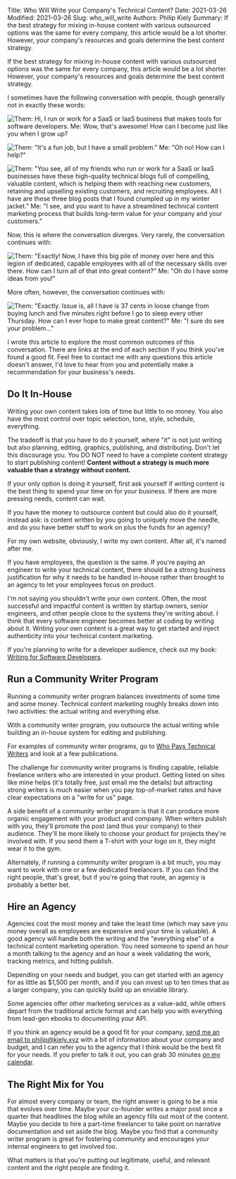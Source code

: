 Title: Who Will Write your Company's Technical Content?
Date: 2021-03-26
Modified: 2021-03-26
Slug: who_will_write
Authors: Philip Kiely
Summary: If the best strategy for mixing in-house content with various outsourced options was the same for every company, this article would be a lot shorter. However, your company's resources and goals determine the best content strategy.

If the best strategy for mixing in-house content with various outsourced options was the same for every company, this article would be a lot shorter. However, your company's resources and goals determine the best content strategy.

I sometimes have the following conversation with people, though generally not in exactly these words:

![Them: Hi, I run or work for a SaaS or IaaS business that makes tools for software developers. Me: Wow, that's awesome! How can I become just like you when I grow up?](/assets/img/content_post_panel1.png)

![Them: "It's a fun job, but I have a small problem." Me: "Oh no! How can I help?"](/assets/img/content_post_panel2.png)

![Them: "You see, all of my friends who run or work for a SaaS or IaaS businesses have these high-quality technical blogs full of compelling, valuable content, which is helping them with reaching new customers, retaining and upselling existing customers, and recruiting employees. All I have are these three blog posts that I found crumpled up in my winter jacket." Me: "I see, and you want to have a streamlined technical content marketing process that builds long-term value for your company and your customers."](/assets/img/content_post_panel3.png)

Now, this is where the conversation diverges. Very rarely, the conversation continues with:

![Them: "Exactly! Now, I have this big pile of money over here and this legion of dedicated, capable employees with all of the necessary skills over there. How can I turn all of that into great content?" Me: "Oh do I have some ideas from you!"](/assets/img/content_post_panel4.png)

More often, however, the conversation continues with:

![Them: "Exactly. Issue is, all I have is 37 cents in loose change from buying lunch and five minutes right before I go to sleep every other Thursday. How can I ever hope to make great content?" Me: "I sure do see your problem..."](/assets/img/content_post_panel5.png)

I wrote this article to explore the most common outcomes of this conversation. There are links at the end of each section if you think you've found a good fit. Feel free to contact me with any questions this article doesn't answer, I'd love to hear from you and potentially make a recommendation for your business's needs.

## Do It In-House

Writing your own content takes lots of time but little to no money. You also have the most control over topic selection, tone, style, schedule, everything.

The tradeoff is that you have to do it yourself, where "it" is not just writing but also planning, editing, graphics, publishing, and distributing. Don't let this discourage you. You DO NOT need to have a complete content strategy to start publishing content! **Content without a strategy is much more valuable than a strategy without content.**

If your only option is doing it yourself, first ask yourself if writing content is the best thing to spend your time on for your business. If there are more pressing needs, content can wait.

If you have the money to outsource content but could also do it yourself, instead ask: is content written by you going to uniquely move the needle, and do you have better stuff to work on plus the funds for an agency?

For my own website, obviously, I write my own content. After all, it's named after me.

If you have employees, the question is the same. If you're paying an engineer to write your technical content, there should be a strong business justification for why it needs to be handled in-house rather than brought to an agency to let your employees focus on product.

I'm not saying you shouldn't write your own content. Often, the most successful and impactful content is written by startup owners, senior engineers, and other people close to the systems they're writing about. I think that every software engineer becomes better at coding by writing about it. Writing your own content is a great way to get started and inject authenticity into your technical content marketing.

If you're planning to write for a developer audience, check out my book: [Writing for Software Developers](/wfsd).

## Run a Community Writer Program

Running a community writer program balances investments of some time and some money. Technical content marketing roughly breaks down into two activities: the actual writing and everything else.

With a community writer program, you outsource the actual writing while building an in-house system for editing and publishing.

For examples of community writer programs, go to [Who Pays Technical Writers](https://whopaystechnicalwriters.com) and look at a few publications.

The challenge for community writer programs is finding capable, reliable freelance writers who are interested in your product. Getting listed on sites like mine helps (it's totally free, just email me the details) but attracting strong writers is much easier when you pay top-of-market rates and have clear expectations on a "write for us" page.

A side benefit of a community writer program is that it can produce more organic engagement with your product and company. When writers publish with you, they'll promote the post (and thus your company) to their audience. They'll be more likely to choose your product for projects they're involved with. If you send them a T-shirt with your logo on it, they might wear it to the gym.

Alternately, if running a community writer program is a bit much, you may want to work with one or a few dedicated freelancers. If you can find the right people, that's great, but if you're going that route, an agency is probably a better bet.

## Hire an Agency

Agencies cost the most money and take the least time (which may save you money overall as employees are expensive and your time is valuable). A good agency will handle both the writing and the "everything else" of a technical content marketing operation. You need someone to spend an hour a month talking to the agency and an hour a week validating the work, tracking metrics, and hitting publish.

Depending on your needs and budget, you can get started with an agency for as little as $1,500 per month, and if you can invest up to ten times that as a larger company, you can quickly build up an enviable library.

Some agencies offer other marketing services as a value-add, while others depart from the traditional article format and can help you with everything from lead-gen ebooks to documenting your API.

If you think an agency would be a good fit for your company, [send me an email to philip@kiely.xyz](mailto:philip@kiely.xyz) with a bit of information about your company and budget, and I can refer you to the agency that I think would be the best fit for your needs. If you prefer to talk it out, you can grab 30 minutes [on my calendar](/calendar).

## The Right Mix for You

For almost every company or team, the right answer is going to be a mix that evolves over time. Maybe your co-founder writes a major post once a quarter that headlines the blog while an agency fills out most of the content. Maybe you decide to hire a part-time freelancer to take point on narrative documentation and set aside the blog. Maybe you find that a community writer program is great for fostering community and encourages your internal engineers to get involved too.

What matters is that you're putting out legitimate, useful, and relevant content and the right people are finding it.
